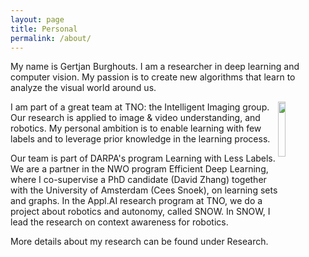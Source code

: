 ```yaml
---
layout: page
title: Personal
permalink: /about/
---
```


My name is Gertjan Burghouts. I am a researcher in deep learning and computer vision. My passion is to create new algorithms that learn to analyze the visual world around us.

<img style="float: right;" src="../Gertjan.jpg" width="15%">

I am part of a great team at TNO: the Intelligent Imaging group. Our research is applied to image & video understanding, and robotics. My personal ambition is to enable learning with few labels and to leverage prior knowledge in the learning process.

Our team is part of DARPA's program Learning with Less Labels. We are a partner in the NWO program Efficient Deep Learning, where I co-supervise a PhD candidate (David Zhang) together with the University of Amsterdam (Cees Snoek), on learning sets and graphs. In the Appl.AI research program at TNO, we do a project about robotics and autonomy, called SNOW. In SNOW, I lead the research on context awareness for robotics.

More details about my research can be found under Research.
